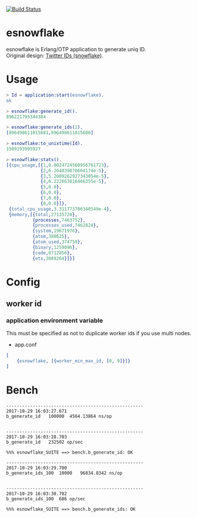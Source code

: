[![Build Status](https://travis-ci.org/tkyshm/esnowflake.svg?branch=master)](https://travis-ci.org/tkyshm/esnowflake)

esnowflake
=====

esnowflake is Erlang/OTP application to generate uniq ID.  
Original design: [Twitter IDs (snowflake)](https://github.com/twitter/snowflake).

Usage
=====

```erlang
> Id = application:start(esnowflake).
ok

> esnowflake:generate_id().
896221795344384

> esnowflake:generate_ids(2).
[896498611015681,896498611015680]

> esnowflake:to_unixtime(Id).
1509193995927

> esnowflake:stats().
[{cpu_usage,[{1,0.0024724560956761723},
             {2,6.264839078604174e-5},
             {3,5.2089262927343054e-5},
             {4,6.222663816466355e-5},
             {5,0.0},
             {6,0.0},
             {7,0.0},
             {8,0.0}]},
 {total_cpu_usage,3.311773706340549e-4},
 {memory,[{total,27135728},
          {processes,7463752},
          {processes_used,7462824},
          {system,19671976},
          {atom,388625},
          {atom_used,374758},
          {binary,1259096},
          {code,8712856},
          {ets,3089264}]}]
```

Config
=====

## worker id

### application environment variable

This must be specified as not to duplicate worker ids if you use multi nodes.

- app.conf

```erlang
[
    {esnowflake, [{worker_min_max_id, [0, 9]}]}
]
```

Bench
=====

```
----------------------------------------------------
2017-10-29 16:03:27.671
b_generate_id	100000	4564.13864 ns/op


----------------------------------------------------
2017-10-29 16:03:28.703
b_generate_id	232502 op/sec

%%% esnowflake_SUITE ==> bench.b_generate_id: OK

----------------------------------------------------
2017-10-29 16:03:29.700
b_generate_ids_100	10000	96834.8342 ns/op


----------------------------------------------------
2017-10-29 16:03:30.702
b_generate_ids_100	686 op/sec

%%% esnowflake_SUITE ==> bench.b_generate_ids: OK
```
